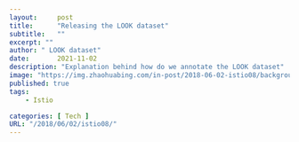 ```yaml
---
layout:     post
title:      "Releasing the LOOK dataset"
subtitle:   ""
excerpt: ""
author: " LOOK dataset"
date:       2021-11-02
description: "Explanation behind how do we annotate the LOOK dataset"
image: "https://img.zhaohuabing.com/in-post/2018-06-02-istio08/background.jpg"
published: true 
tags:
    - Istio

categories: [ Tech ]
URL: "/2018/06/02/istio08/"
---
```


